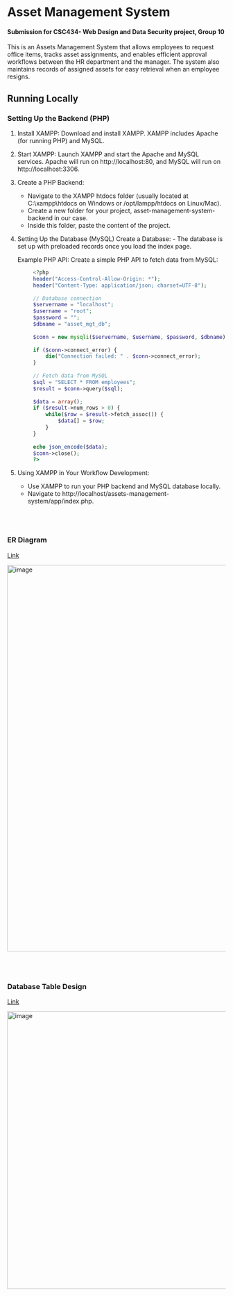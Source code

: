 # Asset Management System
#### Submission for CSC434- Web Design and Data Security project, Group 10

<p>This is an Assets Management System that allows employees to request office items, tracks asset assignments, and enables efficient approval workflows between the HR department and the manager. 
The system also maintains records of assigned assets for easy retrieval when an employee resigns. </p>


## Running Locally
### Setting Up the Backend (PHP)
1. Install XAMPP:
    Download and install XAMPP.
    XAMPP includes Apache (for running PHP) and MySQL.

2. Start XAMPP:
    Launch XAMPP and start the Apache and MySQL services.
    Apache will run on http://localhost:80, and MySQL will run on http://localhost:3306.

3. Create a PHP Backend:
    - Navigate to the XAMPP htdocs folder (usually located at C:\xampp\htdocs on Windows or /opt/lampp/htdocs on Linux/Mac).
    - Create a new folder for your project, asset-management-system-backend in our case.
    - Inside this folder, paste the content of the project.

4. Setting Up the Database (MySQL)
    Create a Database:
        - The database is set up with preloaded records once you load the index page.

   Example PHP API:
   Create a simple PHP API to fetch data from MySQL:
    
   ```php
        <?php
        header("Access-Control-Allow-Origin: *"); 
        header("Content-Type: application/json; charset=UTF-8");
    
        // Database connection
        $servername = "localhost";
        $username = "root";
        $password = "";
        $dbname = "asset_mgt_db";
    
        $conn = new mysqli($servername, $username, $password, $dbname);
    
        if ($conn->connect_error) {
            die("Connection failed: " . $conn->connect_error);
        }
    
        // Fetch data from MySQL
        $sql = "SELECT * FROM employees";
        $result = $conn->query($sql);
    
        $data = array();
        if ($result->num_rows > 0) {
            while($row = $result->fetch_assoc()) {
                $data[] = $row;
            }
        }
    
        echo json_encode($data);
        $conn->close();
        ?>
   ```

5. Using XAMPP in Your Workflow
    Development:
    - Use XAMPP to run your PHP backend and MySQL database locally.
    - Navigate to http://localhost/assets-management-system/app/index.php.


<br><br>

### ER Diagram
<a href='https://lucid.app/lucidchart/a3306a6d-dd63-4e10-aa91-82ac93e66541/edit?invitationId=inv_d4963a3c-4eeb-4c3e-a5d1-a6cae4cb8226&page=0_0#'>
    <p> Link </p>
</a>
<img width="890" alt="image" src="https://github.com/user-attachments/assets/7bf4f9e1-23df-41ca-adf7-2930a5a9d992" />

<br><br>

### Database Table Design
<a href='https://docs.google.com/document/d/14YLVsWOCC5YYNDU1jR4f3EzR9nHA6FsWQ8jM2PKTqWo/edit?usp=sharing'>
    <p> Link </p>
</a>
<img width="640" alt="image" src="https://github.com/user-attachments/assets/320ab549-1ec7-451a-9679-87126875b9e9" />
